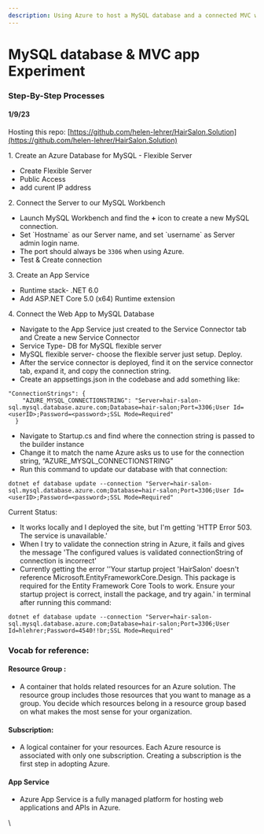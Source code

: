 ```yaml
---
description: Using Azure to host a MySQL database and a connected MVC web app
---
```


# MySQL database & MVC app Experiment

### Step-By-Step Processes

#### 1/9/23

Hosting this repo:  [https://github.com/helen-lehrer/HairSalon.Solution](https://github.com/helen-lehrer/HairSalon.Solution)

1\. Create an Azure Database for MySQL - Flexible Server

* Create Flexible Server
* Public Access
* add curent IP address

2\.  Connect the Server to our MySQL Workbench

* Launch MySQL Workbench and find the **+** icon to create a new MySQL connection.
* &#x20;Set \`Hostname\` as our Server name, and set \`username\` as Server admin login name.&#x20;
* The port should always be `3306` when using Azure.
* Test & Create connection

3\. Create an App Service

* Runtime stack- .NET 6.0
* Add ASP.NET Core 5.0 (x64) Runtime extension

4\. Connect the Web App to MySQL Database

* Navigate to the App Service just created to the Service Connector tab and Create a new Service Connector
* Service Type- DB for MySQL flexible server
* MySQL flexible server- choose the flexible server just setup. Deploy.
* After the service connector is deployed, find it on the service connector tab, expand it, and copy the connection string.
* Create an appsettings.json in the codebase and add something like:

```
"ConnectionStrings": {
    "AZURE_MYSQL_CONNECTIONSTRING": "Server=hair-salon-sql.mysql.database.azure.com;Database=hair-salon;Port=3306;User Id=<userID>;Password=<password>;SSL Mode=Required"
  }

```

* Navigate to Startup.cs and find where the connection string is passed to the builder instance
* Change it to match the name Azure asks us to use for the connection string, “AZURE\_MYSQL\_CONNECTIONSTRING”
* Run this command to update our database with that connection:

```
dotnet ef database update --connection "Server=hair-salon-sql.mysql.database.azure.com;Database=hair-salon;Port=3306;User Id=<userID>;Password=<password>;SSL Mode=Required"
```

Current Status:

* It works locally and I deployed the site, but I'm getting 'HTTP Error 503. The service is unavailable.'
* When I try to validate the connection string in Azure, it fails and gives the message 'The configured values is validated connectionString of connection is incorrect'
* Currently getting the error ''Your startup project 'HairSalon' doesn't reference Microsoft.EntityFrameworkCore.Design. This package is required for the Entity Framework Core Tools to work. Ensure your startup project is correct, install the package, and try again.' in terminal after running this command:

```
dotnet ef database update --connection "Server=hair-salon-sql.mysql.database.azure.com;Database=hair-salon;Port=3306;User Id=hlehrer;Password=4540!!br;SSL Mode=Required"

```

### Vocab for reference:

#### Resource Group :&#x20;

* A container that holds related resources for an Azure solution. The resource group includes those resources that you want to manage as a group. You decide which resources belong in a resource group based on what makes the most sense for your organization.

#### Subscription:

* A logical container for your resources. Each Azure resource is associated with only one subscription. Creating a subscription is the first step in adopting Azure.

#### App Service

* Azure App Service is a fully managed platform for hosting web applications and APIs in Azure.

\

